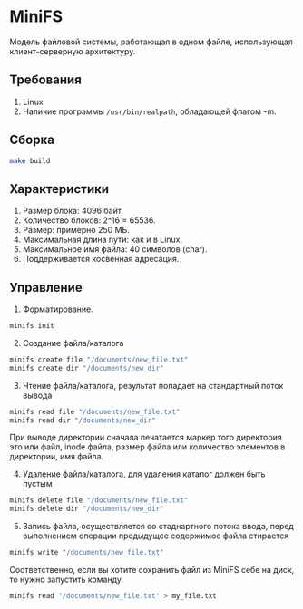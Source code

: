 # MiniFS

Модель файловой системы, работающая в одном файле, использующая клиент-серверную архитектуру.

## Требования

1. Linux
2. Наличие программы `/usr/bin/realpath`, обладающей флагом -m.

## Сборка
```bash
make build
```

## Характеристики
1. Размер блока: 4096 байт.
2. Количество блоков: 2^16 = 65536.
3. Размер: примерно 250 МБ.
4. Максимальная длина пути: как и в Linux.
5. Максимальное имя файла: 40 символов (char).
6. Поддерживается косвенная адресация.


## Управление

1. Форматирование.
```bash
minifs init
```

2. Создание файла/каталога

```bash
minifs create file "/documents/new_file.txt"
minifs create dir "/documents/new_dir"
```

3. Чтение файла/каталога, результат попадает на стандартный поток вывода
```bash
minifs read file "/documents/new_file.txt"
minifs read dir "/documents/new_dir"
```
При выводе директории сначала печатается маркер того директория это или файл, inode файла, размер файла или количество элементов в директории, имя файла.

4. Удаление файла/каталога, для удаления каталог должен быть пустым
```bash
minifs delete file "/documents/new_file.txt"
minifs delete dir "/documents/new_dir"
```

5. Запись файла, осуществляется со стаднартного потока ввода, перед выполнением операции предыдущее содержимое файла стирается
```bash
minifs write "/documents/new_file.txt"
```

Соответственно, если вы хотите сохранить файл из MiniFS себе на диск, то нужно запустить команду
```bash
minifs read "/documents/new_file.txt" > my_file.txt
```
